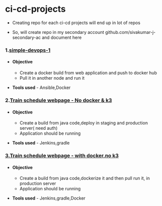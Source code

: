 # ci-cd-projects

* Creating repo for each ci-cd projects will end up in lot of repos

* So, will create repo in my secondary account github.com/sivakumar-j-secondary-ac and document here

### 1.[simple-devops-1](github.com/sivakumar-j-secondary-ac/devops_cicd_webpage_1)
 
  * #### Objective 
      * Create a docker build from web application and push to docker hub
      * Pull it in another node and run it
      
  * **Tools used** - Ansible,Docker

### 2.[Train schedule webpage - No docker & k3](github.com/sivakumar-j-secondary-ac/cicd-pipeline-train-schedule-gradle)
  
  * #### Objective
      * Create a build from java code,deploy in staging and production server( need auth)
      * Application should be running
      
  * **Tools used** - Jenkins,gradle

### [3.Train schedule webpage - with docker,no k3](github.com/sivakumar-j-secondary-ac/whboyd-cicd-pipeline-train-schedule-dockerdeploy)
   
  * #### Objective
      * Create a build from java code,dockerize it and then pull run it, in  production server
      * Application should be running
      
  * **Tools used** - Jenkins,gradle,Docker
  
  
  
